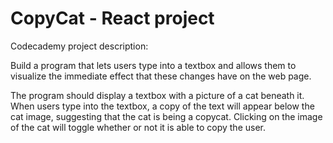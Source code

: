 # CopyCat - React project

Codecademy project description:

Build a program that lets users type into a textbox and allows them to visualize the immediate effect that these changes have on the web page.

The program should display a textbox with a picture of a cat beneath it. When users type into the textbox, a copy of the text will appear below the cat image, suggesting that the cat is being a copycat. Clicking on the image of the cat will toggle whether or not it is able to copy the user.
